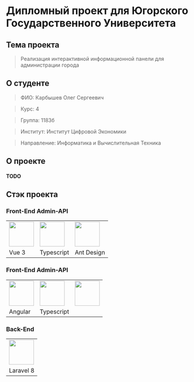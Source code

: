 # Дипломный проект для Югорского Государственного Университета

## Тема проекта

> Реализация интерактивной информационной панели для администрации города

## О студенте

> ФИО: Карбышев Олег Сергеевич

> Курс: 4

> Группа: 1183б

> Институт: Институт Цифровой Экономики

> Направление: Информатика и Вычислительная Техника

## О проекте

#### TODO

## Стэк проекта

### Front-End Admin-API

|                                                      |                                                                                                                                              |                                                                                            |
| ---------------------------------------------------- | -------------------------------------------------------------------------------------------------------------------------------------------- | ------------------------------------------------------------------------------------------ |
| <img src="https://v3.vuejs.org/logo.png" width="68"> | <img src="https://upload.wikimedia.org/wikipedia/commons/thumb/4/4c/Typescript_logo_2020.svg/512px-Typescript_logo_2020.svg.png" width="68"> | <img src="https://gw.alipayobjects.com/zos/rmsportal/KDpgvguMpGfqaHPjicRK.svg" width="68"> |
| Vue 3                                                | Typescript                                                                                                                                   | Ant Design                                                                                 |

### Front-End Admin-API

|                                                      |                                                                                                                                              |                                                                                            |
| ---------------------------------------------------- | -------------------------------------------------------------------------------------------------------------------------------------------- | ------------------------------------------------------------------------------------------ |
| <img src="https://v3.vuejs.org/logo.png" width="68"> | <img src="https://upload.wikimedia.org/wikipedia/commons/thumb/4/4c/Typescript_logo_2020.svg/512px-Typescript_logo_2020.svg.png" width="68"> | <img src="https://gw.alipayobjects.com/zos/rmsportal/KDpgvguMpGfqaHPjicRK.svg" width="68"> |
| Angular                                              | Typescript                                                                                                                                   |                                                                                            |

### Back-End

|                                                                                                                    |
| ------------------------------------------------------------------------------------------------------------------ |
| <img src="https://upload.wikimedia.org/wikipedia/commons/thumb/9/9a/Laravel.svg/985px-Laravel.svg.png" width="68"> |
| Laravel 8                                                                                                          |
